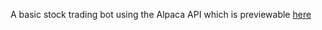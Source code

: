 A basic stock trading bot using the Alpaca API which is previewable <a href="https://khachian-index.onrender.com/">here</a>
